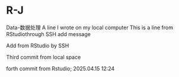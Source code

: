 # R-J
Data-数据处理
A line I wrote on my local computer
This is a line from RStudiothrough SSH add message

Add from RStudio by SSH

Third commit from local space

forth commit from Rstudio; 2025.04.15 12:24